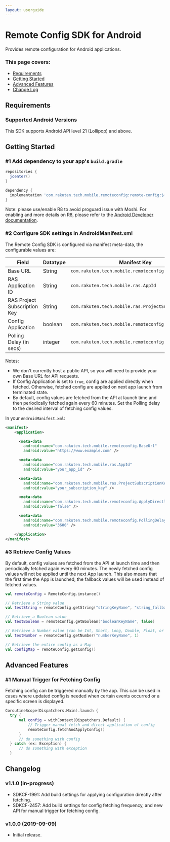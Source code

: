 ```yaml
---
layout: userguide
---
```


# Remote Config SDK for Android

Provides remote configuration for Android applications.

### This page covers:
* [Requirements](#requirements)
* [Getting Started](#getting-started)
* [Advanced Features](#advanced-features)
* [Change Log](#nchangelog)

## <a name="requirements"></a> Requirements

### Supported Android Versions

This SDK supports Android API level 21 (Lollipop) and above.

## <a name="getting-started"></a> Getting Started

### #1 Add dependency to your app's `build.gradle`

```groovy
repositories {
  jcenter()
}

dependency {
  implementation 'com.rakuten.tech.mobile.remoteconfig:remote-config:${latest_version}'
}
```

Note: please use/enable R8 to avoid proguard issue with Moshi. For enabling and more details on R8, please refer to the [Android Developer documentation](https://developer.android.com/studio/build/shrink-code).

### #2 Configure SDK settings in AndroidManifest.xml
The Remote Config SDK is configured via manifest meta-data, the configurable values are:

| Field                        | Datatype| Manifest Key                                         | Optional   | Default   |
|------------------------------|---------|------------------------------------------------------|------------|---------- |
| Base URL                     | String  | `com.rakuten.tech.mobile.remoteconfig.BaseUrl`       | ❌         | 🚫        |
| RAS Application ID           | String  | `com.rakuten.tech.mobile.ras.AppId`                  | ❌         | 🚫        |
| RAS Project Subscription Key | String  | `com.rakuten.tech.mobile.ras.ProjectSubscriptionKey` | ❌         | 🚫        |
| Config Application           | boolean | `com.rakuten.tech.mobile.remoteconfig.ApplyDirectly` | ✅         | `false`   |
| Polling Delay (in secs)      | integer | `com.rakuten.tech.mobile.remoteconfig.PollingDelay`  | ✅         | `3600`    |

Notes:
* We don't currently host a public API, so you will need to provide your own Base URL for API requests.
* If Config Application is set to `true`, config are applied directly when fetched. Otherwise, fetched config are applied on next app launch from terminated state.
* By default, config values are fetched from the API at launch time and then periodically fetched again every 60 minutes. Set the Polling delay to the desired interval of fetching config values.

In your `AndroidManifest.xml`:

```xml
<manifest>
    <application>

      <meta-data
        android:name="com.rakuten.tech.mobile.remoteconfig.BaseUrl"
        android:value="https://www.example.com" />

      <meta-data
        android:name="com.rakuten.tech.mobile.ras.AppId"
        android:value="your_app_id" />

      <meta-data
        android:name="com.rakuten.tech.mobile.ras.ProjectSubscriptionKey"
        android:value="your_subscription_key" />

      <meta-data
        android:name="com.rakuten.tech.mobile.remoteconfig.ApplyDirectly"
        android:value="false" />

      <meta-data
        android:name="com.rakuten.tech.mobile.remoteconfig.PollingDelay"
        android:value="3600" />

    </application>
</manifest>
```

### #3 Retrieve Config Values
By default, config values are fetched from the API at launch time and then periodically fetched again every 60 minutes.
The newly fetched config values will not be applied until the next App launch.
This also means that the first time the App is launched, the fallback values will be used instead of fetched values.

```kotlin
val remoteConfig = RemoteConfig.instance()

// Retrieve a String value
val testString = remoteConfig.getString("stringKeyName", "string_fallback_value")

// Retrieve a Boolean value
val testBoolean = remoteConfig.getBoolean("booleanKeyName", false)

// Retrieve a Number value (can be Int, Short, Long, Double, Float, or Byte)
val testNumber = remoteConfig.getNumber("numberKeyName", 1)

// Retrieve the entire config as a Map
val configMap = remoteConfig.getConfig()
```
## <a name="advanced-features"></a> Advanced Features

### #1 Manual Trigger for Fetching Config
Fetching config can be triggered manually by the app. This can be used in cases where updated config is needed when certain events occurred or a specific screen is displayed.

```kotlin
CoroutineScope(Dispatchers.Main).launch {
  try {
      val config = withContext(Dispatchers.Default) {
          // Trigger manual fetch and direct application of config
          remoteConfig.fetchAndApplyConfig()
      }
      // do something with config
  } catch (ex: Exception) {
      // do something with exception
  }
```

## <a name="changelog"></a> Changelog

### v1.1.0 (in-progress)
- SDKCF-1991: Add build settings for applying configuration directly after fetching.
- SDKCF-2457: Add build settings for config fetching frequency, and new API for manual trigger for fetching config.

### v1.0.0 (2019-09-09)

- Initial release.
